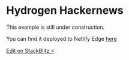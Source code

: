 # Hydrogen Hackernews
This example is still under construction.

You can find it deployed to Netlify Edge [here](https://hydrogen-hackernews.netlify.app/)

[Edit on StackBlitz ⚡️](https://stackblitz.com/edit/github-gaqlxp)